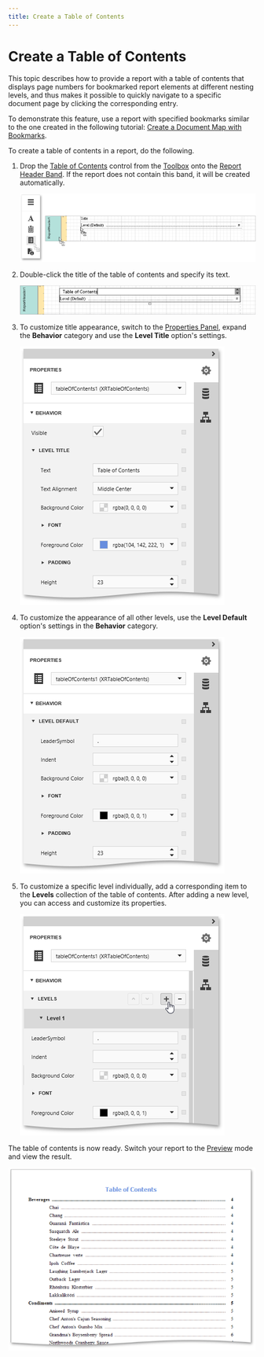 ```yaml
---
title: Create a Table of Contents
---
```

# Create a Table of Contents
This topic describes how to provide a report with a table of contents that displays page numbers for bookmarked report elements at different nesting levels, and thus makes it possible to quickly navigate to a specific document page by clicking the corresponding entry.

To demonstrate this feature, use a report with specified bookmarks similar to the one created in the following tutorial: [Create a Document Map with Bookmarks](../../../../../interface-elements-for-web/articles/report-designer/creating-reports/report-navigation-and-interactivity/create-a-document-map-with-bookmarks.md).

To create a table of contents in a report, do the following.
1. Drop the [Table of Contents](../../../../../interface-elements-for-web/articles/report-designer/report-elements/report-controls.md) control from the [Toolbox](../../../../../interface-elements-for-web/articles/report-designer/interface-elements/toolbox.md) onto the [Report Header Band](../../../../../interface-elements-for-web/articles/report-designer/report-elements/report-bands.md). If the report does not contain this band, it will be created automatically.
	
	![EUD_WebDesigner_ToC1](../../../../images/Img123367.png)
2. Double-click the title of the table of contents and specify its text.
	
	![EUD_WebDesigner_ToC2](../../../../images/Img123368.png)
3. To customize title appearance, switch to the [Properties Panel](../../../../../interface-elements-for-web/articles/report-designer/interface-elements/properties-panel.md), expand the **Behavior** category and use the **Level Title** option's settings.
	
	![EUD_WebDesigner_ToC3.](../../../../images/Img123369.png)
4. To customize the appearance of all other levels, use the **Level Default** option's settings in the **Behavior** category.
	
	![EUD_WebDesigner_ToC4](../../../../images/Img123370.png)
5. To customize a specific level individually, add a corresponding item to the **Levels** collection of the table of contents. After adding a new level, you can access and customize its properties.
	
	![EUD_WebDesigner_ToC5](../../../../images/Img123371.png)

The table of contents is now ready. Switch your report to the [Preview](../../../../../interface-elements-for-web/articles/report-designer/document-preview.md) mode and view the result.

![EUD_WebDesigner_ToC_Result](../../../../images/Img123372.png)